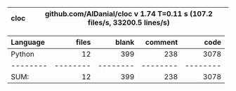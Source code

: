 cloc|github.com/AlDanial/cloc v 1.74  T=0.11 s (107.2 files/s, 33200.5 lines/s)
--- | ---

Language|files|blank|comment|code
:-------|-------:|-------:|-------:|-------:
Python|12|399|238|3078
--------|--------|--------|--------|--------
SUM:|12|399|238|3078
